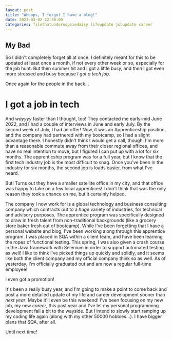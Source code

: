 ```yaml
---
layout: post
title: "Whoops, I forgot I have a blog!"
date: 2023-03-02 22:30:00
categories: filethatunderoopsiedaisy lifeupdate jobupdate career
---
```


## My Bad

So I didn't completely forget all at once. I definitely meant for this to be updated at least once a month, if not every other week or so, especially for the job hunt. But then summer hit and I got a little busy, and _then_ I got even more stressed and busy because _I got a tech job_.

Once again for the people in the back...

# I got a job in tech

And _wayyyy_ faster than I thought, too! They contacted me early-mid June 2022, and I had a couple of interviews in June and early July. By the second week of July, I had an offer! Now, it was an Apprenticeship position, and the company had partnered with my bootcamp, so I had a slight advantage there. I honestly didn't think I would get a call, though. I'm more than a reasonable commute away from their closer regional offices, and have no real intention to move, but I figured I can put up with a lot for six months. The apprenticship program was for a full year, but I know that the first tech industry job is the most difficult to snag. Once you've been in the industry for six months, the second job is loads easier, from what I've heard.

But! Turns out they have a smaller satellite office in my city, and that office was happy to take on a few local apprentices! I don't think that was the only reason they took a chance on me, but it certainly helped.

The company I now work for is a global technology and business consulting company which contracts out to a _huge_ variety of industries, for technical and advisory purposes. The apprentice program was specifically designed to draw in fresh talent from non-traditional backgrounds (like a grocery store baker fresh out of bootcamp). While I've been forgetting that I have a personal website and blog, I've been working along through this apprentice program. I was placed in SQA within a client team, and have been learning the ropes of functional testing. This spring, I was also given a crash course in the Java framework with Selenium in order to support automated testing as well! I like to think I've picked things up quickly and solidly, and it seems like both the client company and my official company think so as well. As of yesterday, I'm officially graduated out and am now a regular full-time employee!

I even got a promotion!

It's been a really busy year, and I'm going to make a point to come back and post a more detailed update of my life and career development sooner than _next year_. Maybe it'll even be this weekend! I've been focusing on my new job, my new _career_, this past year and I've let my personal programming development fall a bit to the wayside. But I intend to slowly start ramping up my coding life again (along with my other 50000 hobbies...). I have bigger plans that SQA, after all.

Until next time!
